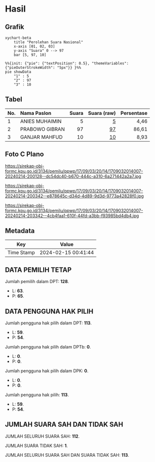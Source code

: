 # Hasil

## Grafik

```mermaid
xychart-beta
    title "Perolehan Suara Nasional"
    x-axis [01, 02, 03]
    y-axis "Suara" 0 --> 97
    bar [5, 97, 10]
```

```mermaid
%%{init: {"pie": {"textPosition": 0.5}, "themeVariables": {"pieOuterStrokeWidth": "5px"}} }%%
pie showData
    "1" : 5
    "2" : 97
    "3" : 10
```

## Tabel

| No. | Nama Paslon    | Suara | Suara (raw) | Persentase |
|:--- |:-------------- | -----:| -----------:| ----------:|
| 1   | ANIES MUHAIMIN | 5     | [5][p-1]    | 4,46       |
| 2   | PRABOWO GIBRAN | 97    | [97][p-2]   | 86,61      |
| 3   | GANJAR MAHFUD  | 10    | [10][p-3]   | 8,93       |


[p-1]: https://github.com/gigit-pemilu/pemilu-2024/blob/main/pilpres/hitung-suara/sub/17-bengkulu/sub/09-bengkulu-tengah/sub/03-pondok-kelapa/sub/2014-pondok-kelapa/sub/007-tps/sub/paslon-1.txt
[p-2]: https://github.com/gigit-pemilu/pemilu-2024/blob/main/pilpres/hitung-suara/sub/17-bengkulu/sub/09-bengkulu-tengah/sub/03-pondok-kelapa/sub/2014-pondok-kelapa/sub/007-tps/sub/paslon-2.txt
[p-3]: https://github.com/gigit-pemilu/pemilu-2024/blob/main/pilpres/hitung-suara/sub/17-bengkulu/sub/09-bengkulu-tengah/sub/03-pondok-kelapa/sub/2014-pondok-kelapa/sub/007-tps/sub/paslon-3.txt

## Foto C Plano

https://sirekap-obj-formc.kpu.go.id/3134/pemilu/ppwp/17/09/03/20/14/1709032014007-20240214-200128--dc54dc40-b670-444c-a310-6a271442a2a7.jpg

https://sirekap-obj-formc.kpu.go.id/3134/pemilu/ppwp/17/09/03/20/14/1709032014007-20240214-200342--e878645c-d34d-4d89-9d3d-9773a42828f0.jpg

https://sirekap-obj-formc.kpu.go.id/3134/pemilu/ppwp/17/09/03/20/14/1709032014007-20240214-203342--4cb4faa1-610f-44fd-a3bb-f93985bd4db4.jpg


## Metadata

| Key        | Value               |
| ---------- | ------------------- |
| Time Stamp | 2024-02-15 00:41:44 |


## DATA PEMILIH TETAP

Jumlah pemilih dalam DPT: **128**.
 * L: **63**.
 * P: **65**.

## DATA PENGGUNA HAK PILIH

Jumlah pengguna hak pilih dalam DPT: **113**.
 * L: **59**.
 * P: **54**.

Jumlah pengguna hak pilih dalam DPTb: **0**.
 * L: **0**.
 * P: **0**.

Jumlah pengguna hak pilih dalam DPK: **0**.
 * L: **0**.
 * P: **0**.

Jumlah pengguna hak pilih: **113**.
 * L: **59**.
 * P: **54**.

## JUMLAH SUARA SAH DAN TIDAK SAH

JUMLAH SELURUH SUARA SAH: **112**.

JUMLAH SUARA TIDAK SAH: **1**.

JUMLAH SELURUH SUARA SAH DAN SUARA TIDAK SAH: **113**.


